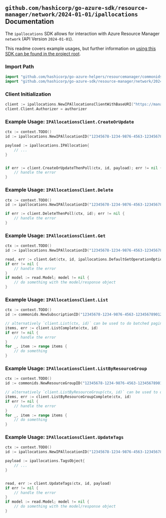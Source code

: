 
## `github.com/hashicorp/go-azure-sdk/resource-manager/network/2024-01-01/ipallocations` Documentation

The `ipallocations` SDK allows for interaction with Azure Resource Manager `network` (API Version `2024-01-01`).

This readme covers example usages, but further information on [using this SDK can be found in the project root](https://github.com/hashicorp/go-azure-sdk/tree/main/docs).

### Import Path

```go
import "github.com/hashicorp/go-azure-helpers/resourcemanager/commonids"
import "github.com/hashicorp/go-azure-sdk/resource-manager/network/2024-01-01/ipallocations"
```


### Client Initialization

```go
client := ipallocations.NewIPAllocationsClientWithBaseURI("https://management.azure.com")
client.Client.Authorizer = authorizer
```


### Example Usage: `IPAllocationsClient.CreateOrUpdate`

```go
ctx := context.TODO()
id := ipallocations.NewIPAllocationID("12345678-1234-9876-4563-123456789012", "example-resource-group", "ipAllocationName")

payload := ipallocations.IPAllocation{
	// ...
}


if err := client.CreateOrUpdateThenPoll(ctx, id, payload); err != nil {
	// handle the error
}
```


### Example Usage: `IPAllocationsClient.Delete`

```go
ctx := context.TODO()
id := ipallocations.NewIPAllocationID("12345678-1234-9876-4563-123456789012", "example-resource-group", "ipAllocationName")

if err := client.DeleteThenPoll(ctx, id); err != nil {
	// handle the error
}
```


### Example Usage: `IPAllocationsClient.Get`

```go
ctx := context.TODO()
id := ipallocations.NewIPAllocationID("12345678-1234-9876-4563-123456789012", "example-resource-group", "ipAllocationName")

read, err := client.Get(ctx, id, ipallocations.DefaultGetOperationOptions())
if err != nil {
	// handle the error
}
if model := read.Model; model != nil {
	// do something with the model/response object
}
```


### Example Usage: `IPAllocationsClient.List`

```go
ctx := context.TODO()
id := commonids.NewSubscriptionID("12345678-1234-9876-4563-123456789012")

// alternatively `client.List(ctx, id)` can be used to do batched pagination
items, err := client.ListComplete(ctx, id)
if err != nil {
	// handle the error
}
for _, item := range items {
	// do something
}
```


### Example Usage: `IPAllocationsClient.ListByResourceGroup`

```go
ctx := context.TODO()
id := commonids.NewResourceGroupID("12345678-1234-9876-4563-123456789012", "example-resource-group")

// alternatively `client.ListByResourceGroup(ctx, id)` can be used to do batched pagination
items, err := client.ListByResourceGroupComplete(ctx, id)
if err != nil {
	// handle the error
}
for _, item := range items {
	// do something
}
```


### Example Usage: `IPAllocationsClient.UpdateTags`

```go
ctx := context.TODO()
id := ipallocations.NewIPAllocationID("12345678-1234-9876-4563-123456789012", "example-resource-group", "ipAllocationName")

payload := ipallocations.TagsObject{
	// ...
}


read, err := client.UpdateTags(ctx, id, payload)
if err != nil {
	// handle the error
}
if model := read.Model; model != nil {
	// do something with the model/response object
}
```
